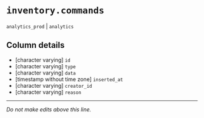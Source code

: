 # `inventory.commands`
`analytics_prod` | `analytics`

## Column details
* [character varying] `id`
* [character varying] `type`
* [character varying] `data`
* [timestamp without time zone] `inserted_at`
* [character varying] `creator_id`
* [character varying] `reason`

-------------------------------------------------------------------------------
*Do not make edits above this line.*
